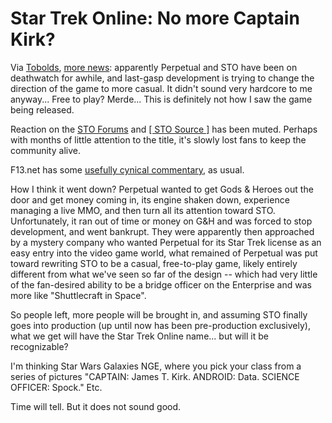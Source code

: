 # Star Trek Online: No more Captain Kirk?

Via [Tobolds](http://tobolds.blogspot.com/2007/11/tribbles-under-new-ownership.html), [more news](http://www.shacknews.com/onearticle.x/50065): apparently Perpetual and STO have been on deathwatch for awhile, and last-gasp development is trying to change the direction of the game to more casual. It didn't sound very hardcore to me anyway... Free to play? Merde... This is definitely not how I saw the game being released.

Reaction on the [STO Forums](http://www.startrek-online.net/messageboard/showthread.php?t=11436) and [[ STO Source ]](http://www.stosource.com/forum-t8.html.post) has been muted. Perhaps with months of little attention to the title, it's slowly lost fans to keep the community alive.

F13.net has some [usefully cynical commentary](http://forums.f13.net/index.php?topic=10990.0), as usual.



How I think it went down? Perpetual wanted to get Gods & Heroes out the door and get money coming in, its engine shaken down, experience managing a live MMO, and then turn all its attention toward STO. Unfortunately, it ran out of time or money on G&H and was forced to stop development, and went bankrupt. They were apparently then approached by a mystery company who wanted Perpetual for its Star Trek license as an easy entry into the video game world, what remained of Perpetual was put toward rewriting STO to be a casual, free-to-play game, likely entirely different from what we've seen so far of the design -- which had very little of the fan-desired ability to be a bridge officer on the Enterprise and was more like "Shuttlecraft in Space".

So people left, more people will be brought in, and assuming STO finally goes into production (up until now has been pre-production exclusively), what we get will have the Star Trek Online name... but will it be recognizable?

I'm thinking Star Wars Galaxies NGE, where you pick your class from a series of pictures "CAPTAIN: James T. Kirk. ANDROID: Data. SCIENCE OFFICER: Spock." Etc.

Time will tell. But it does not sound good.



